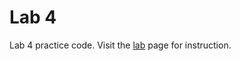 Lab 4
==========

Lab 4 practice code. Visit the [lab](http://bits.usc.edu/cs104/labs/lab04.html) page for instruction.
